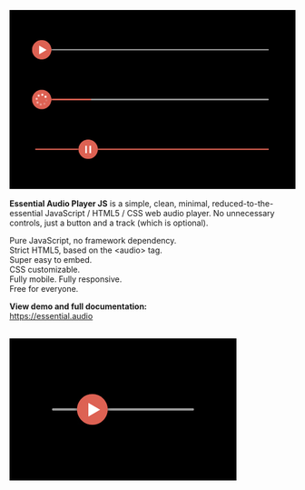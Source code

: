 <a href="https://essential.audio" target="_blank"><img src="https://github.com/Freeedle/Essential-Audio-Player/blob/main/screenshots/Essential_Audio_Player_Screenshot_3.jpg" alt="Essential Audio Player JS is a simple, clean, reduced-to-the-essential JavaScript / HTML5 / CSS web audio player."></a>

<strong>Essential Audio Player JS</strong> is a simple, clean, minimal, reduced-to-the-essential JavaScript / HTML5 / CSS web audio player. No unnecessary controls, just a button and a track (which is optional).

Pure JavaScript, no framework dependency.<br />
Strict HTML5, based on the &lt;audio&gt; tag.<br />
Super easy to embed.<br />
CSS customizable.<br />
Fully mobile. Fully responsive.<br />
Free for everyone.

<strong>View demo and full documentation:</strong><br />
https://essential.audio

<br />
<a href="https://essential.audio" target="_blank"><img src="https://github.com/Freeedle/Essential-Audio-Player/blob/main/screenshots/Essential_Audio_Player_Screenshot_1_small.jpg" alt="Essential Audio Player JS is simply a simple, clean, reduced-to-the-essential JavaScript / HTML5 / CSS web audio player."></a>
